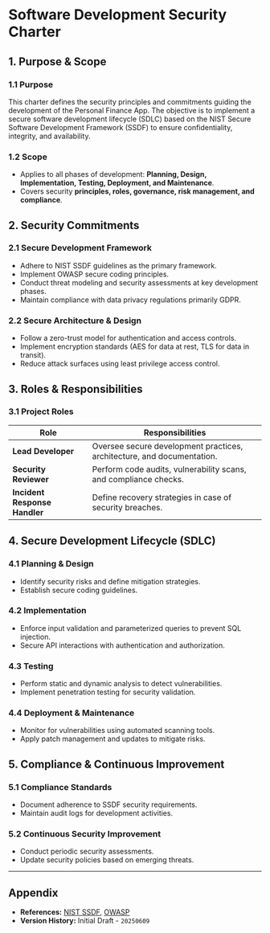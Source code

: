 # Software Development Security Charter

## 1. Purpose & Scope
### 1.1 Purpose
This charter defines the security principles and commitments guiding the development of the Personal Finance App. The objective is to implement a secure software development lifecycle (SDLC) based on the NIST Secure Software Development Framework (SSDF) to ensure confidentiality, integrity, and availability.

### 1.2 Scope
- Applies to all phases of development: **Planning, Design, Implementation, Testing, Deployment, and Maintenance**.
- Covers security **principles, roles, governance, risk management, and compliance**.

## 2. Security Commitments
### 2.1 Secure Development Framework
- Adhere to NIST SSDF guidelines as the primary framework.
- Implement OWASP secure coding principles.
- Conduct threat modeling and security assessments at key development phases.
- Maintain compliance with data privacy regulations primarily GDPR.

### 2.2 Secure Architecture & Design
- Follow a zero-trust model for authentication and access controls.
- Implement encryption standards (AES for data at rest, TLS for data in transit).
- Reduce attack surfaces using least privilege access control.

## 3. Roles & Responsibilities
### 3.1 Project Roles
| Role | Responsibilities |
|------|------------------|
| **Lead Developer** | Oversee secure development practices, architecture, and documentation. |
| **Security Reviewer** | Perform code audits, vulnerability scans, and compliance checks. |
| **Incident Response Handler** | Define recovery strategies in case of security breaches. |

## 4. Secure Development Lifecycle (SDLC)
### 4.1 Planning & Design
- Identify security risks and define mitigation strategies.
- Establish secure coding guidelines.

### 4.2 Implementation
- Enforce input validation and parameterized queries to prevent SQL injection.
- Secure API interactions with authentication and authorization.

### 4.3 Testing
- Perform static and dynamic analysis to detect vulnerabilities.
- Implement penetration testing for security validation.

### 4.4 Deployment & Maintenance
- Monitor for vulnerabilities using automated scanning tools.
- Apply patch management and updates to mitigate risks.

## 5. Compliance & Continuous Improvement
### 5.1 Compliance Standards
- Document adherence to SSDF security requirements.
- Maintain audit logs for development activities.

### 5.2 Continuous Security Improvement
- Conduct periodic security assessments.
- Update security policies based on emerging threats.

---
## Appendix
- **References:** [NIST SSDF](https://csrc.nist.gov/publications/detail/white-paper/2022/secure-software-development-framework/final), [OWASP](https://owasp.org/)
- **Version History:** Initial Draft - `20250609`
